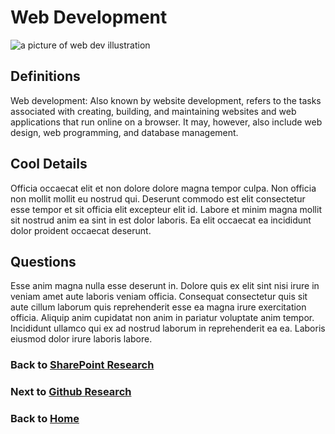 # Web Development

![a picture of web dev illustration](/assets/webdev.png)

## Definitions

Web development: Also known by website development, refers to the tasks associated with creating, building, and maintaining websites and web applications that run online on a browser. It may, however, also include web design, web programming, and database management.

## Cool Details

Officia occaecat elit et non dolore dolore magna tempor culpa. Non officia non mollit mollit eu nostrud qui. Deserunt commodo est elit consectetur esse tempor et sit officia elit excepteur elit id. Labore et minim magna mollit sit nostrud anim ea sint in est dolor laboris. Ea elit occaecat ea incididunt dolor proident occaecat deserunt.

## Questions

Esse anim magna nulla esse deserunt in. Dolore quis ex elit sint nisi irure in veniam amet aute laboris veniam officia. Consequat consectetur quis sit aute cillum laborum quis reprehenderit esse ea magna irure exercitation officia. Aliquip anim cupidatat non anim in pariatur voluptate anim tempor. Incididunt ullamco qui ex ad nostrud laborum in reprehenderit ea ea. Laboris eiusmod dolor irure laboris labore.

### Back to [SharePoint Research](/research/sharepoint/)

### Next to [Github Research](/research/github/)

### Back to [Home](/)
